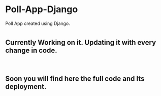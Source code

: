 # Poll-App-Django
Poll App created using Django.
<br>
#
<h2> Currently Working on it. Updating it with every change in code.</h2>
<br>
<h2> Soon you will find here the full code and Its deployment.</h2>

